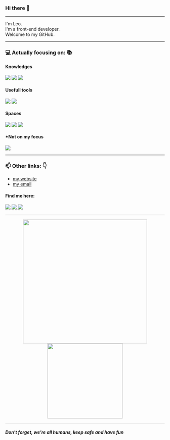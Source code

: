 ### Hi there 👋

---

I'm Leo.   
I'm a front-end developer.   
Welcome to my GitHub.   

---

### :computer: Actually focusing on: 📚

#### Knowledges
<span>
  <img target=none src="https://img.shields.io/badge/HTML5-000000?style=for-the-badge&logo=html5&logoColor=red">
  <img src="https://img.shields.io/badge/CSS3-000000?style=for-the-badge&logo=css3&logoColor=blue">
  <img src="https://img.shields.io/badge/JavaScript-000000?style=for-the-badge&logo=javascript&logoColor=F7DF1E">
</span>


#### Usefull tools
<span>
  <img src="https://img.shields.io/badge/VSCode-000000?style=for-the-badge&logo=visual%20studio&logoColor=5C2D91">
  <img src="https://img.shields.io/badge/figma-000000?style=for-the-badge&logo=figma&logoColor=white">
</span>


#### Spaces
<span>
  <img src="https://img.shields.io/badge/GitHub-000000?style=for-the-badge&logo=github&logoColor=white">
  <img src="https://img.shields.io/badge/Trello-000000?style=for-the-badge&logo=trello&logoColor=0052CC">
  <img src="https://img.shields.io/badge/Notion-000000?style=for-the-badge&logo=notion&logoColor=white">
</span>

#### *Not on my focus
<span>
  
  <img src="https://img.shields.io/badge/PHP-000000?style=for-the-badge&logo=php&logoColor=777BB4">
</span>

---

### 📫 Other links: 👇
- <a href="nsleo.github.io">my website</a>
- <a href="mailto:leo2000nunes@gmail.com">my email</a>
#### Find me here:
<span>
  <a href="https://www.linkedin.com/in/nsleo" target="_blank">
    <img src="https://img.shields.io/badge/LinkedIn-000000?style=for-the-badge&logo=linkedin&logoColor=0077B5">
  </a>
  <a href="https://www.instagram.com/n.s.leo" target="_blank">
    <img src="https://img.shields.io/badge/Instagram-000000?style=for-the-badge&logo=instagram&logoColor=E4405F">
  </a>
  <a href="https://www.twitter.com/leotelho" target="_blank">
    <img src="https://img.shields.io/badge/Twitter-000000?style=for-the-badge&logo=twitter&logoColor=1DA1F2">
  </a>  
</span>

---

<div align="center">
  <img src="https://github-readme-stats.vercel.app/api?username=nsleo&show_icons=true&count_private=true&theme=merko&bg_color=000000" width="392" />
  <img src="https://github-readme-stats.vercel.app/api/top-langs/?username=nsleo&theme=merko&bg_color=000000" width="238.5" />
</div>

---

##### *Don't forget, we're all humans, keep safe and have fun*
